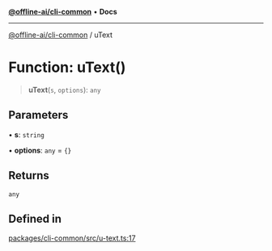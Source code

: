 [**@offline-ai/cli-common**](../README.md) • **Docs**

***

[@offline-ai/cli-common](../globals.md) / uText

# Function: uText()

> **uText**(`s`, `options`): `any`

## Parameters

• **s**: `string`

• **options**: `any` = `{}`

## Returns

`any`

## Defined in

[packages/cli-common/src/u-text.ts:17](https://github.com/offline-ai/cli-common.js/blob/eacfc3b6b6764ad13be930ba79e99d61c05d0c01/src/u-text.ts#L17)
